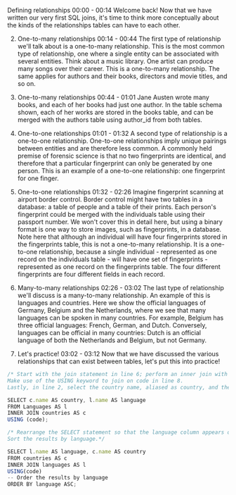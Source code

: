 Defining relationships
00:00 - 00:14
Welcome back! Now that we have written our very first SQL joins, it's time to think more conceptually about the kinds of the relationships tables can have to each other.

2. One-to-many relationships
00:14 - 00:44
The first type of relationship we'll talk about is a one-to-many relationship. This is the most common type of relationship, one where a single entity can be associated with several entities. Think about a music library. One artist can produce many songs over their career. This is a one-to-many relationship. The same applies for authors and their books, directors and movie titles, and so on.

3. One-to-many relationships
00:44 - 01:01
Jane Austen wrote many books, and each of her books had just one author. In the table schema shown, each of her works are stored in the books table, and can be merged with the authors table using author_id from both tables.

4. One-to-one relationships
01:01 - 01:32
A second type of relationship is a one-to-one relationship. One-to-one relationships imply unique pairings between entities and are therefore less common. A commonly held premise of forensic science is that no two fingerprints are identical, and therefore that a particular fingerprint can only be generated by one person. This is an example of a one-to-one relationship: one fingerprint for one finger.

5. One-to-one relationships
01:32 - 02:26
Imagine fingerprint scanning at airport border control. Border control might have two tables in a database: a table of people and a table of their prints. Each person's fingerprint could be merged with the individuals table using their passport number. We won't cover this in detail here, but using a binary format is one way to store images, such as fingerprints, in a database. Note here that although an individual will have four fingerprints stored in the fingerprints table, this is not a one-to-many relationship. It is a one-to-one relationship, because a single individual - represented as one record on the individuals table - will have one set of fingerprints - represented as one record on the fingerprints table. The four different fingerprints are four different fields in each record.

6. Many-to-many relationships
02:26 - 03:02
The last type of relationship we'll discuss is a many-to-many relationship. An example of this is languages and countries. Here we show the official languages of Germany, Belgium and the Netherlands, where we see that many languages can be spoken in many countries. For example, Belgium has three official languages: French, German, and Dutch. Conversely, languages can be official in many countries: Dutch is an official language of both the Netherlands and Belgium, but not Germany.

7. Let's practice!
03:02 - 03:12
Now that we have discussed the various relationships that can exist between tables, let's put this into practice!

```js
/* Start with the join statement in line 6; perform an inner join with the countries table as c on the left with the languages table as l on the right.
Make use of the USING keyword to join on code in line 8.
Lastly, in line 2, select the country name, aliased as country, and the language name, aliased as language. */

SELECT c.name AS country, l.name AS language 
FROM Languages AS l
INNER JOIN countries AS c
USING (code);

/* Rearrange the SELECT statement so that the language column appears on the left and the country column on the right.
Sort the results by language.*/

SELECT l.name AS language, c.name AS country
FROM countries AS c
INNER JOIN languages AS l
USING(code)
-- Order the results by language
ORDER BY language ASC;

```
